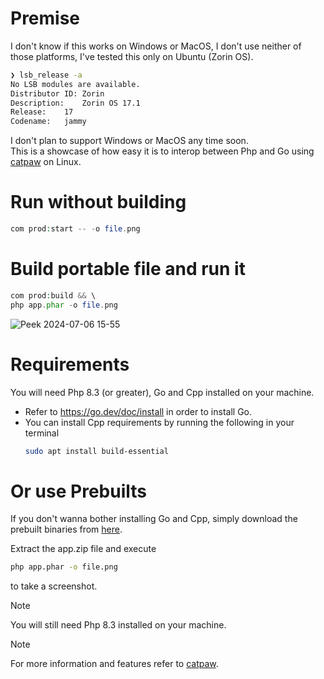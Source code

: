 # Premise

I don't know if this works on Windows or MacOS, I don't use neither of those platforms, I've tested this only on Ubuntu (Zorin OS).

```sh
❯ lsb_release -a
No LSB modules are available.
Distributor ID:	Zorin
Description:	Zorin OS 17.1
Release:	17
Codename:	jammy
```

I don't plan to support Windows or MacOS any time soon.\
This is a showcase of how easy it is to interop between Php and Go using [catpaw](https://github.com/razshare/catpaw) on Linux.

# Run without building

```php
com prod:start -- -o file.png
```

# Build portable file and run it

```php
com prod:build && \
php app.phar -o file.png
```

![Peek 2024-07-06 15-55](https://github.com/razshare/catpaw-screenshot-showcase/assets/6891346/fe8272d8-5606-4125-978b-b9494324bbe7)

# Requirements

You will need Php 8.3 (or greater), Go and Cpp installed on your machine.

- Refer to https://go.dev/doc/install in order to install Go.
- You can install Cpp requirements by running the following in your terminal
  ```sh
  sudo apt install build-essential
  ```

# Or use Prebuilts

If you don't wanna bother installing Go and Cpp, simply download the prebuilt binaries from [here](https://github.com/razshare/catpaw-screenshot-showcase/releases).

Extract the app.zip file and execute

```sh
php app.phar -o file.png
```

to take a screenshot.

> [!NOTE]
> You will still need Php 8.3 installed on your machine.

> [!NOTE]
> For more information and features refer to [catpaw](https://github.com/razshare/catpaw).